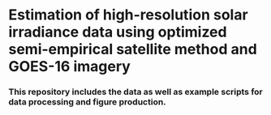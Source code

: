 # Estimation of high-resolution solar irradiance data using optimized semi-empirical satellite method and GOES-16 imagery

### This repository includes the data as well as example scripts for data processing and figure production.
